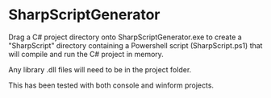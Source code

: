 # SharpScriptGenerator

Drag a C# project directory onto SharpScriptGenerator.exe to create a "SharpScript" directory containing a Powershell script (SharpScript.ps1) that will compile and run the C# project in memory.

Any library .dll files will need to be in the project folder.

This has been tested with both console and winform projects.
